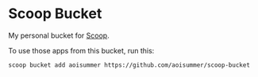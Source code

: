 # Scoop Bucket

My personal bucket for [Scoop](https://scoop.sh).

To use those apps from this bucket, run this:

```
scoop bucket add aoisummer https://github.com/aoisummer/scoop-bucket
```
